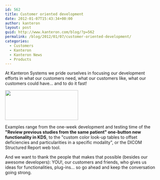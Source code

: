 ```yaml
---
id: 562
title: Customer oriented development
date: 2012-01-07T15:43:34+00:00
author: kanteron
layout: post
guid: http://www.kanteron.com/blog/?p=562
permalink: /blog/2012/01/07/customer-oriented-development/
categories:
  - Customers
  - Kanteron
  - Kanteron News
  - Products
---
```

At Kanteron Systems we pride ourselves in focusing our development efforts in what our customers need, what our customers like, what our customers could have... and to do it fast!

<img class="aligncenter" title="Previous" src="http://farm8.staticflickr.com/7035/6636310127_c19acdcf08_m.jpg" alt="" width="240" height="98" />

Examples range from the one-week development and testing time of the **"Review previous studies from the same patient" one-button new functionality in KDS**, to the "custom color look-up tables to offset deficiencies and particularities in a specific modality", or the DICOM Structured Report web tool.

And we want to thank the people that makes that possible (besides our awesome developers): YOU!, our customers and friends, who gives us ideas for functionalities, plug-ins... so go ahead and keep the conversation going strong.